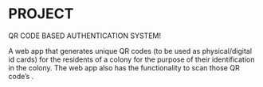 # PROJECT
QR CODE BASED AUTHENTICATION SYSTEM!

A web app that generates unique QR codes (to be used as physical/digital id cards) for the residents of a colony for the purpose of their identification in the colony. The web app also has the functionality to scan those QR code’s .
